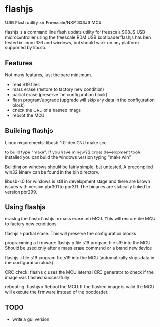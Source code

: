 # flashjs
USB Flash utility for Freescale/NXP S08JS MCU

flashjs is a command line flash update utility for freescale S08JS
USB microcontroller using the freescale ROM USB bootloader
flashjs has ben tested in linux i386 and windows, but should work on any
platform supported by libusb.

Features
------------------
Not many features, just the bare minumum.
- read S19 files
- mass erase (restore to factory new condition)
- partial erase (preserve the configuration block)
- flash program/upgrade (upgrade will skip any data in the configuration block)
- check the CRC of a flashed image
- reboot the MCU 

Building flashjs
----------------------------
Linux requirements:
libusb-1.0-dev
GNU make
gcc

to build type "make". If you have mingw32 cross development tools installed
you can build the windows version typing "make win"

Building on windows should be fairly simple, but untested. A precompiled win32 binary 
can be found in the bin directory.

libusb-1.0 for windows is still in development stage and there are known issues with 
version pbr301 to pbr311. The binaries are statically linked to version pbr299.

Using flashjs
----------------------------
erasing the flash:
flashjs m
mass erase teh MCU. This will restore the MCU to factory new conditions

flashjs e
partial erase. This will preserve the configuration blocks

programming a firmware:
flashjs p file.s19
program file.s19 into the MCU. Should be used only after a mass erase command or a brand new device

flashjs u file.s19
program file.s19 into the MCU (automatically skips data in the configuration block).

CRC check:
flashjs c
uses the MCU internal CRC generator to check if the image was flashed successfully

rebooting:
flashjs x
Reboot the MCU. If the flashed image is valid the MCU will execute
the firmware instead of the bootloader.


TODO
-------
- write a gui version
